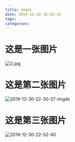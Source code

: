 ```yaml
---
title: imgds
date: 2019-12-28 10:16:19
tags:
categories:
---
```


# 这是一张图片
![2.jpg](https://raw.githubusercontent.com/bbkali/test/master/imgs/2.jpg)

# 这是第二张图片
![2019-12-30-22-30-37-imgds](https://raw.githubusercontent.com/bbkali/bbkali.github.io/master/images/2019-12-30-22-30-37-imgds)

# 这是第三张图片
![2019-12-30-22-32-40](https://raw.githubusercontent.com/bbkali/bbkali.github.io/master/images/2019-12-30-22-32-40)